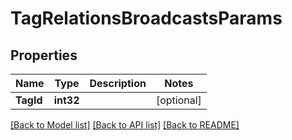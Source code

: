 # TagRelationsBroadcastsParams

## Properties

Name | Type | Description | Notes
------------ | ------------- | ------------- | -------------
**TagId** | **int32** |  | [optional] 

[[Back to Model list]](../README.md#documentation-for-models) [[Back to API list]](../README.md#documentation-for-api-endpoints) [[Back to README]](../README.md)


